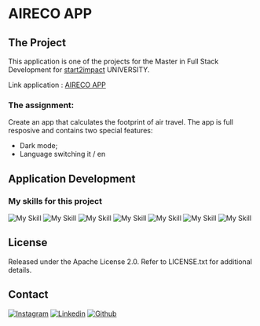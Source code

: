 # AIRECO APP

## The Project

This application is one of the projects for the Master in Full Stack Development for [start2impact](https://www.start2impact.it/) UNIVERSITY.

Link application : <a href="https://aireco.netlify.app/" target="_blank">AIRECO APP</a>

### The assignment:

Create an app that calculates the footprint of air travel.
The app is full resposive and contains two special features: 
- Dark mode;
- Language switching it / en

## Application Development

### My skills for this project

![My Skill](https://skillicons.dev/icons?i=html)
![My Skill](https://skillicons.dev/icons?i=css)
![My Skill](https://skillicons.dev/icons?i=js)
![My Skill](https://skillicons.dev/icons?i=tailwind)
![My Skill](https://skillicons.dev/icons?i=react)
![My Skill](https://skillicons.dev/icons?i=nodejs)
![My Skill](https://skillicons.dev/icons?i=git)

## License

Released under the Apache License 2.0. Refer to LICENSE.txt for additional details.

## Contact

[![Instagram](https://skillicons.dev/icons?i=instagram)](https://www.instagram.com/lorycastelletti/)
[![Linkedin](https://skillicons.dev/icons?i=linkedin)](https://www.linkedin.com/in/lorenzo-castelletti-532b9b191/)
[![Github](https://skillicons.dev/icons?i=github)](https://github.com/Lorycaste98)

